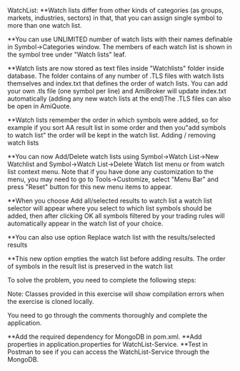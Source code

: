 WatchList:
**Watch lists differ from other kinds of categories (as groups, markets, industries, sectors) in that, that you can assign single symbol to more than one watch list.

**You can use UNLIMITED number of watch lists with their names definable in Symbol->Categories window. The members of each watch list is shown in the symbol tree under "Watch lists" leaf.

**Watch lists are now stored as text files inside "Watchlists" folder inside database. The folder contains of any number of .TLS files with watch lists themselves and index.txt that defines the order of watch lists. You can add your own .tls file (one symbol per line) and AmiBroker will update index.txt automatically (adding any new watch lists at the end)The .TLS files can also be open in AmiQuote.

**Watch lists remember the order in which symbols were added, so for example if you sort AA result list in some order and then you"add symbols to watch list" the order will be kept in the watch list.
Adding / removing watch lists

**You can now Add/Delete watch lists using Symbol->Watch List->New Watchlist and Symbol->Watch List->Delete Watch list menu or from watch list context menu. Note that if you have done any customization to the menu, you may need to go to Tools->Customize, select "Menu Bar" and press "Reset" button for this new menu items to appear.

**When you choose Add all/selected results to watch list a watch list selector will appear where you select to which list symbols should be added, then after clicking OK all symbols filtered by your trading rules will automatically appear in the watch list of your choice.

**You can also use option Replace watch list with the results/selected results

**This new option empties the watch list before adding results. The order of symbols in the result list is preserved in the watch list

To solve the problem, you need to complete the following steps:

Note: Classes provided in this exercise will show compilation errors when the exercise is cloned locally.

You need to go through the comments thoroughly and complete the application.

**Add the required dependency for MongoDB in pom.xml.
**Add properties in application.properties for WatchList-Service.
**Test in Postman to see if you can access the WatchList-Service through the MongoDB.